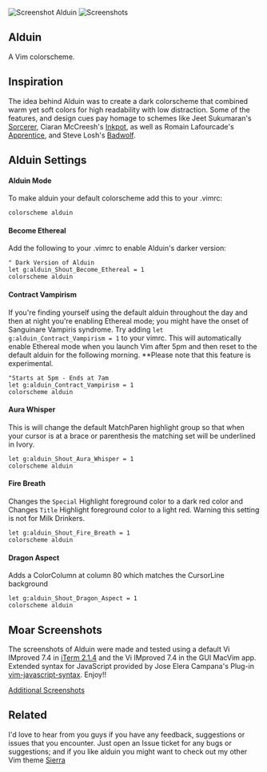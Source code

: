![Screenshot Alduin](https://cloud.githubusercontent.com/assets/11221489/12768994/d08b5f52-c9c8-11e5-81ec-aa05577e41a6.jpg)
![Screenshots](https://cloud.githubusercontent.com/assets/11221489/13072382/d2575eaa-d44d-11e5-9a31-89ed30ff32b3.jpg)

Alduin
------

A Vim colorscheme.

Inspiration
------------

The idea behind Alduin was to create a dark colorscheme that combined warm yet soft colors for high readability with low distraction. Some of the features, and design cues pay homage to schemes like Jeet Sukumaran's [Sorcerer](http://jeetworks.org/sorcerer/), Ciaran McCreesh's [Inkpot](https://github.com/ciaranm/inkpot), as well as Romain Lafourcade's [Apprentice](https://github.com/romainl/Apprentice), and Steve Losh's [Badwolf](https://github.com/sjl/badwolf).

Alduin Settings
---------------

#### Alduin Mode ####
To make alduin your default colorscheme add this to your .vimrc:

```VimL
colorscheme alduin
```


#### Become Ethereal ####
Add the following to your .vimrc to enable Alduin's darker version:

```VimL
" Dark Version of Alduin
let g:alduin_Shout_Become_Ethereal = 1
colorscheme alduin
```


#### Contract Vampirism ####
If you're finding yourself using the default alduin throughout the day and then at night you're enabling Ethereal mode; you might have the onset of Sanguinare Vampiris syndrome. Try adding `let g:alduin_Contract_Vampirism = 1` to your vimrc. This will automatically enable Ethereal mode when you launch Vim after 5pm and then reset to the default alduin for the following morning. **Please note that this feature is experimental.

```VimL
"Starts at 5pm - Ends at 7am
let g:alduin_Contract_Vampirism = 1
colorscheme alduin
```


#### Aura Whisper ####
This is will change the default MatchParen highlight group so that when your cursor is at a brace or parenthesis the matching set will be underlined in Ivory. 

```VimL
let g:alduin_Shout_Aura_Whisper = 1
colorscheme alduin
```

#### Fire Breath ####
Changes the `Special` Highlight foreground color to a dark red color and Changes `Title` Highlight foreground color to a light red. Warning this setting is not for Milk Drinkers.

```VimL
let g:alduin_Shout_Fire_Breath = 1
colorscheme alduin
```

#### Dragon Aspect ####
Adds a ColorColumn at column 80 which matches the CursorLine background

```VimL
let g:alduin_Shout_Dragon_Aspect = 1
colorscheme alduin
```
Moar Screenshots
------------
The screenshots of Alduin were made and tested using a default Vi IMproved 7.4 in [iTerm 2.1.4](https://www.iterm2.com) and the Vi IMproved 7.4 in the GUI MacVim app. Extended syntax for JavaScript provided by Jose Elera Campana's Plug-in [vim-javascript-syntax](https://github.com/jelera/vim-javascript-syntax). Enjoy!!

[Additional Screenshots](https://github.com/AlessandroYorba/Alduin/issues/5)


Related
-------
I'd love to hear from you guys if you have any feedback, suggestions or issues that you encounter. Just open an Issue ticket for any bugs or suggestions; and if you like alduin you might want to check out my other Vim theme [Sierra](https://github.com/AlessandroYorba/Sierra)
